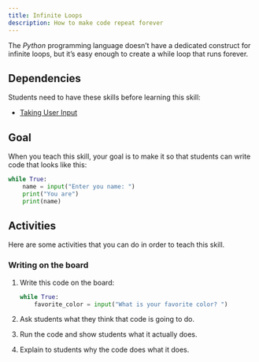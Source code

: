 ```yaml
---
title: Infinite Loops
description: How to make code repeat forever
---
```


The _Python_ programming language doesn’t have a dedicated construct for infinite loops, but it’s easy enough to create a while loop that runs forever.

## Dependencies

Students need to have these skills before learning this skill:

- [Taking User Input](taking-user-input)

## Goal

When you teach this skill, your goal is to make it so that students can write code that looks like this:

```python
while True:
    name = input("Enter you name: ")
    print("You are")
    print(name)
```

## Activities

Here are some activities that you can do in order to teach this skill.

### Writing on the board

1. Write this code on the board:

    ```python
    while True:
        favorite_color = input("What is your favorite color? ")
    ```

2. Ask students what they think that code is going to do.

3. Run the code and show students what it actually does.

4. Explain to students why the code does what it does.
